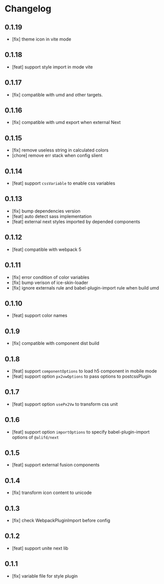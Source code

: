 # Changelog

## 0.1.19

- [fix] theme icon in vite mode

## 0.1.18

- [feat] support style import in mode vite

## 0.1.17

- [fix] compatible with umd and other targets.

## 0.1.16

- [fix] compatible with umd export when external Next

## 0.1.15

- [fix] remove useless string in calculated colors
- [chore] remove err stack when config slient

## 0.1.14

- [feat] support `cssVariable` to enable css variables

## 0.1.13

- [fix] bump dependencies version
- [feat] auto detect sass implementation
- [feat] external next styles imported by depended components

## 0.1.12

- [feat] compatible with webpack 5

## 0.1.11

- [fix] error condition of color variables
- [fix] bump verison of ice-skin-loader
- [fix] ignore externals rule and babel-plugin-import rule when build umd

## 0.1.10

- [feat] support color names

## 0.1.9

- [fix] compatible with component dist build

## 0.1.8
- [feat] support `componentOptions` to load h5 component in mobile mode
- [feat] support option `px2vwOptions` to pass options to postcssPlugin

## 0.1.7

- [feat] support option `usePx2Vw` to transform css unit

## 0.1.6

- [feat] support option `importOptions` to specify babel-plugin-import options of `@alifd/next`

## 0.1.5

- [feat] support external fusion components

## 0.1.4

- [fix] transform icon content to unicode

## 0.1.3

- [fix] check WebpackPluginImport before config

## 0.1.2

- [feat] support unite next lib

## 0.1.1

- [fix] variable file for style plugin
